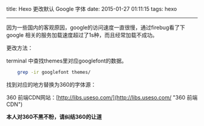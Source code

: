title: Hexo 更改默认 Google 字体
date: 2015-01-27 01:11:15
tags: hexo

---

因为一些国内的客观原因，google的访问速度一直很慢，通过firebug看了下google 相关的服务加载速度超过了1s种，而且经常加载不成功。


<!--more-->

更改方法：

terminal 中查找themes里对应googlefont的数据。

```bash
	grep -ir googlefont themes/
```

找到对应的地方替换为360的字体源：

360 前端CDN网站：[http://libs.useso.com/](http://libs.useso.com/ "360 前端CDN")

**本人对360不黑不粉，请纠结360的让道**


 